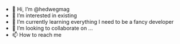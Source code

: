- 👋 Hi, I’m @hedwegmag
- 👀 I’m interested in existing
- 🌱 I’m currently learning everything I need to be a fancy developer
- 💞️ I’m looking to collaborate on ...
- 📫 How to reach me 

<!---
hedwegmag/hedwegmag is a ✨ special ✨ repository because its `README.md` (this file) appears on your GitHub profile.
You can click the Preview link to take a look at your changes.
--->
